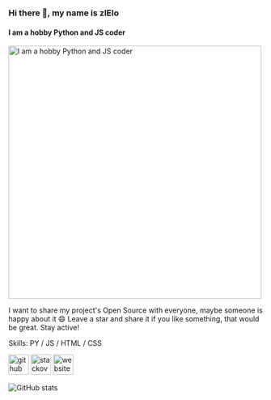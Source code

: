 ### Hi there 👋, my name is zlElo
#### I am a hobby Python and JS coder
<img src="https://cdn.pixabay.com/photo/2016/09/08/04/12/programmer-1653351_1280.png" alt="I am a hobby Python and JS coder" width="500"/>

I want to share my project's Open Source with everyone, maybe someone is happy about it 😄 Leave a star and share it if you like something, that would be great. Stay active!

Skills: PY / JS / HTML / CSS



[<img src='https://cdn.jsdelivr.net/npm/simple-icons@3.0.1/icons/github.svg' alt='github' height='40'>](https://github.com/zlElo)  [<img src='https://cdn.jsdelivr.net/npm/simple-icons@3.0.1/icons/stackoverflow.svg' alt='stackoverflow' height='40'>](https://stackoverflow.com/users/23519493)  [<img src='https://cdn.jsdelivr.net/npm/simple-icons@3.0.1/icons/icloud.svg' alt='website' height='40'>](https://zlelo.de)  

![GitHub stats](https://github-readme-stats.vercel.app/api?username=zlElo&show_icons=true)
